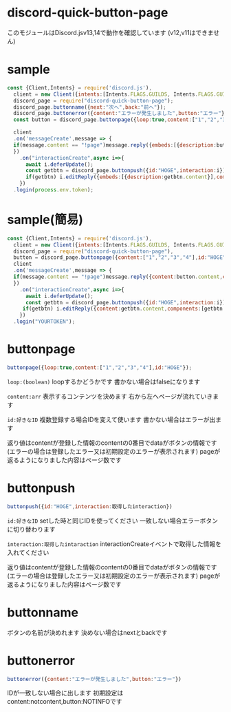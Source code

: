 # discord-quick-button-page
このモジュールはDiscord.jsv13,14で動作を確認しています
(v12,v11はできません)


# sample

```js
const {Client,Intents} = require('discord.js'),
  client = new Client({intents:[Intents.FLAGS.GUILDS, Intents.FLAGS.GUILD_MESSAGES]}),
  discord_page = require("discord-quick-button-page");
  discord_page.buttonname({next:"次へ",back:"前へ"});
  discord_page.buttonerror({content:"エラーが発生しました",button:"エラー"});
  const button = discord_page.buttonpage({loop:true,content:["1","2","3","4"],id:"HOGE"});

  client
  .on('messageCreate',message => {
  if(message.content == "!page")message.reply({embeds:[{description:button.content}],components:[button.data]});
  })
    .on("interactionCreate",async i=>{
      await i.deferUpdate();
      const getbtn = discord_page.buttonpush({id:"HOGE",interaction:i});
      if(getbtn) i.editReply({embeds:[{description:getbtn.content}],components:[getbtn.data]});
    })
  .login(process.env.token);
```

# sample(簡易)
```js
const {Client,Intents} = require('discord.js'),
  client = new Client({intents:[Intents.FLAGS.GUILDS, Intents.FLAGS.GUILD_MESSAGES]}),
  discord_page = require("discord-quick-button-page"),
  button = discord_page.buttonpage({content:["1","2","3","4"],id:"HOGE"});
  client
  .on('messageCreate',message => {
  if(message.content == "!page")message.reply({content:button.content,components:[button.data]});
  })
    .on("interactionCreate",async i=>{
      await i.deferUpdate();
      const getbtn = discord_page.buttonpush({id:"HOGE",interaction:i});
     if(getbtn) i.editReply({content:getbtn.content,components:[getbtn.data]});
    })
  .login("YOURTOKEN");
```
# buttonpage
```js
buttonpage({loop:true,content:["1","2","3","4"],id:"HOGE"});
```
`loop:(boolean)`
loopするかどうかです
書かない場合はfalseになります

`content:arr`
表示するコンテンツを決めます
右から左へページが流れていきます

`id:好きなID`
複数登録する場合IDを変えて使います
書かない場合はエラーが出ます

返り値はcontentが登録した情報のcontentの0番目でdataがボタンの情報です(エラーの場合は登録したエラー又は初期設定のエラーが表示されます)
pageが返るようになりました内容はページ数です
# buttonpush
```js
buttonpush({id:"HOGE",interaction:取得したinteraction})
```
`id:好きなID`
setした時と同じIDを使ってください
一致しない場合エラーボタンに切り替わります

`interaction:取得したintaraction`
interactionCreateイベントで取得した情報を入れてください

返り値はcontentが登録した情報のcontentの0番目でdataがボタンの情報です(エラーの場合は登録したエラー又は初期設定のエラーが表示されます)
pageが返るようになりました内容はページ数です
# buttonname
ボタンの名前が決めれます
決めない場合はnextとbackです

# buttonerror
```js
buttonerror({content:"エラーが発生しました",button:"エラー"})
```
IDが一致しない場合に出します
初期設定はcontent:notcontent,button:NOTINFOです


